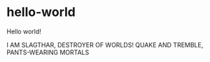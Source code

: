 # hello-world
Hello world!

I AM SLAGTHAR, DESTROYER OF WORLDS!
QUAKE AND TREMBLE, PANTS-WEARING MORTALS
